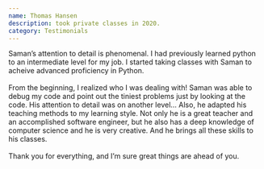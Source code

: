 ```yaml
---
name: Thomas Hansen
description: took private classes in 2020.
category: Testimonials
---
```

Saman’s attention to detail is phenomenal. I had previously learned python to an intermediate level for my job. I started taking classes with Saman to acheive advanced proficiency in Python.
<br><br>
From the beginning, I realized who I was dealing with! Saman was able to debug my code and point out the tiniest problems just by looking at the code. His attention to detail was on another level… Also, he adapted his teaching methods to my learning style. Not only he is a great teacher and an accomplished software engineer, but he also has a deep knowledge of computer science and he is very creative. And he brings all these skills to his classes.
<br><br>
Thank you for everything, and I’m sure great things are ahead of you.
